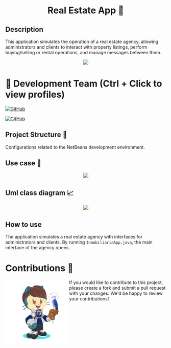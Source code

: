 <h1 align="center">Real Estate App 🏡</h1>

## Description
This application simulates the operation of a real estate agency, allowing administrators and clients to interact with property listings, perform buying/selling or rental operations, and manage messages between them.

<p align="center">
  <img width="600px"src="https://github.com/AlejandroDavidArzolaSaavedra/Real-Estate-Agency-App/assets/90756437/333e820b-a3b3-4a2d-a67e-a6e721392a12">
</p>

# 👥 Development Team (Ctrl + Click to view profiles)

[![GitHub](https://img.shields.io/badge/GitHub-Alejandro%20David%20Arzola%20Saavedra-blue?style=flat-square&logo=github)](https://github.com/AlejandroDavidArzolaSaavedra)

[![GitHub](https://img.shields.io/badge/GitHub-juancad-red?style=flat-square&logo=github)](https://github.com/juancad)


## Project Structure 📂

Configurations related to the NetBeans development environment.

## Use case 💪

<p align="center">
  <img width="600px" src="https://github.com/AlejandroDavidArzolaSaavedra/Real-Estate-Agency-App/assets/90756437/01e3313a-3bc2-4e3b-9b35-0e68812125a0"/>
</p>

## Uml class diagram 📈

<p align="center">
  <img width="600px" src="https://github.com/AlejandroDavidArzolaSaavedra/Real-Estate-Agency-App/assets/90756437/81119148-a812-4ead-bab2-b3cd9a95896f"/>
</p>

## How to use
The application simulates a real estate agency with interfaces for administrators and clients. By running `InmobiliariaApp.java`, the main interface of the agency opens.

# Contributions 🤝
<img align="left" width="200" height="200" src="https://raw.githubusercontent.com/AlejandroDavidArzolaSaavedra/AlejandroDavidArzolaSaavedra/main/octoSpiritual.png"></a>
If you would like to contribute to this project, please create a fork and submit a pull request with your changes. We'd be happy to review your contributions!
